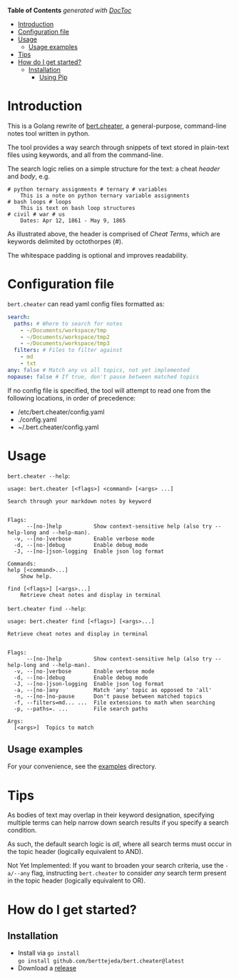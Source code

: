 <!-- START doctoc generated TOC please keep comment here to allow auto update -->
<!-- DON'T EDIT THIS SECTION, INSTEAD RE-RUN doctoc TO UPDATE -->
**Table of Contents**  *generated with [DocToc](https://github.com/thlorenz/doctoc)*

- [Introduction](#introduction)
- [Configuration file](#configuration-file)
- [Usage](#usage)
  - [Usage examples](#usage-examples)
- [Tips](#tips)
- [How do I get started?](#how-do-i-get-started)
  - [Installation](#installation)
    - [Using Pip](#using-pip)

<!-- END doctoc generated TOC please keep comment here to allow auto update -->

# Introduction

This is a Golang rewrite of [bert.cheater](https://github.com/berttejeda/bert.cheater), a general-purpose, command-line notes tool written in python.

The tool provides a way search through snippets of text stored in plain-text files using keywords, and all from the command-line.

The search logic relies on a simple structure for the text: a cheat _header_ and _body_, e.g.

```
# python ternary assignments # ternary # variables
    This is a note on python ternary variable assignments
# bash loops # loops
    This is text on bash loop structures
# civil # war # us
    Dates: Apr 12, 1861 - May 9, 1865
```

As illustrated above, the header is comprised of _Cheat Terms_, which are keywords delimited by octothorpes (#). 

The whitespace padding is optional and improves readability.

# Configuration file

`bert.cheater` can read yaml config files formatted as:

```yaml
search:
  paths: # Where to search for notes
    - ~/Documents/workspace/tmp
    - ~/Documents/workspace/tmp2
    - ~/Documents/workspace/tmp3
  filters: # Files to filter against
    - md
    - txt
any: false # Match any vs all topics, not yet implemented
nopause: false # If true, don't pause between matched topics
```

If no config file is specified, the tool will attempt to read one from the following locations, in order of precedence:

- /etc/bert.cheater/config.yaml
- ./config.yaml
- ~/.bert.cheater/config.yaml

# Usage

`bert.cheater --help`:

```
usage: bert.cheater [<flags>] <command> [<args> ...]

Search through your markdown notes by keyword


Flags:
      --[no-]help          Show context-sensitive help (also try --help-long and --help-man).
  -v, --[no-]verbose       Enable verbose mode
  -d, --[no-]debug         Enable debug mode
  -J, --[no-]json-logging  Enable json log format

Commands:
help [<command>...]
    Show help.

find [<flags>] [<args>...]
    Retrieve cheat notes and display in terminal
```

`bert.cheater find --help`:

```
usage: bert.cheater find [<flags>] [<args>...]

Retrieve cheat notes and display in terminal


Flags:
      --[no-]help          Show context-sensitive help (also try --help-long and --help-man).
  -v, --[no-]verbose       Enable verbose mode
  -d, --[no-]debug         Enable debug mode
  -J, --[no-]json-logging  Enable json log format
  -a, --[no-]any           Match 'any' topic as opposed to 'all'
  -n, --[no-]no-pause      Don't pause between matched topics
  -f, --filters=md... ...  File extensions to math when searching
  -p, --paths=. ...        File search paths

Args:
  [<args>]  Topics to match
```

## Usage examples

For your convenience, see the [examples](examples) directory.

# Tips

As bodies of text may overlap in their keyword designation, specifying multiple terms
can help narrow down search results if you specify a search condition.

As such, the default search logic is _all_, where all search terms must occur in the topic header (logically equivalent to AND).

Not Yet Implemented: If you want to broaden your search criteria, use the `-a/--any` flag, instructing `bert.cheater` to consider _any_ search term present in the topic header (logically equivalent to OR).

# How do I get started?

## Installation

* Install via `go install`<br />
`go install github.com/berttejeda/bert.cheater@latest`
* Download a [release](https://github.com/berttejeda/bert.cheater/releases)
